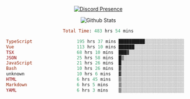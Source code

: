 <!DOCTYPE html>
<body>
<div align="center">

  [![Discord Presence](https://lanyard.cnrad.dev/api/576097150359044106)](https://discord.com/users/576097150359044106)
  
  ![Github Stats](https://github-readme-stats.vercel.app/api?username=verycrunchy&show_icons=true&theme=radical)

<!--START_SECTION:waka-->

```ruby
Total Time: 483 hrs 54 mins

TypeScript                 195 hrs 37 mins ██████████░░░░░░░░░░░░░░░   40.44 %
Vue                        113 hrs 10 mins ██████░░░░░░░░░░░░░░░░░░░   23.39 %
TSX                        68 hrs 10 mins  ███▓░░░░░░░░░░░░░░░░░░░░░   14.09 %
JSON                       25 hrs 58 mins  █▒░░░░░░░░░░░░░░░░░░░░░░░   05.37 %
JavaScript                 21 hrs 26 mins  █░░░░░░░░░░░░░░░░░░░░░░░░   04.43 %
Bash                       10 hrs 26 mins  ▓░░░░░░░░░░░░░░░░░░░░░░░░   02.16 %
unknown                    10 hrs 6 mins   ▓░░░░░░░░░░░░░░░░░░░░░░░░   02.09 %
HTML                       6 hrs 45 mins   ▒░░░░░░░░░░░░░░░░░░░░░░░░   01.39 %
Markdown                   6 hrs 5 mins    ▒░░░░░░░░░░░░░░░░░░░░░░░░   01.26 %
YAML                       6 hrs 3 mins    ▒░░░░░░░░░░░░░░░░░░░░░░░░   01.25 %
```

<!--END_SECTION:waka-->
</div>
</body>
</html>

